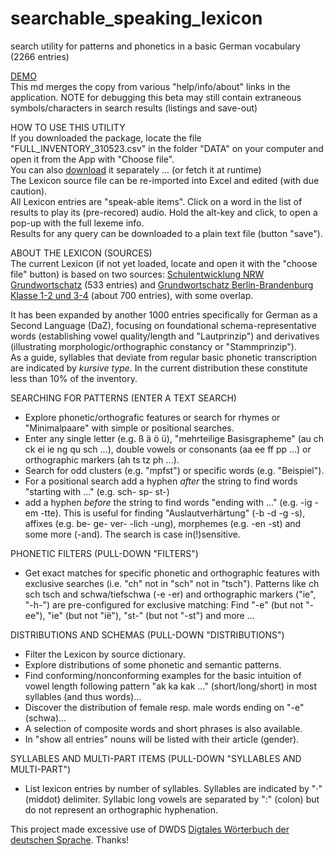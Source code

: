 # searchable_speaking_lexicon
search utility for patterns and phonetics in a basic German vocabulary (2266 entries)


[DEMO](https://www.jenskreitmeyer.de/alpha/lexicon/utility_lexicon.html)<br>
This md merges the copy from various "help/info/about" links in the application.
NOTE for debugging this beta may still contain extraneous symbols/characters in search results (listings and save-out)   


HOW TO USE THIS UTILITY<br>
If you downloaded the package, locate the file "FULL_INVENTORY_310523.csv" in the folder "DATA" on your computer and open it from the App with "Choose file".<br>
You can also [download](https://www.jenskreitmeyer.de/alpha/lexicon/DATA/FULL_INVENTORY_310523.csv) it separately ... (or fetch it at runtime)<br>
The Lexicon source file can be re-imported into Excel and edited (with due caution).<br>
All Lexicon entries are "speak-able items". Click on a word in the list of results to play its (pre-recored) audio. Hold the alt-key and click, to open a pop-up with the full lexeme info.<br>
Results for any query can be downloaded to a plain text file (button "save").


ABOUT THE LEXICON (SOURCES)<br>
The current Lexicon (if not yet loaded, locate and open it with the "choose file" button) is based on two sources:
[Schulentwicklung NRW Grundwortschatz](https://www.schulentwicklung.nrw.de/cms/grundwortschatz-nrw/grundwortschatz/wortfilter/index.html) (533 entries)
and [Grundwortschatz Berlin-Brandenburg Klasse 1-2 und 3-4](https://bildungsserver.berlin-brandenburg.de/deutsch-grundschule) (about 700 entries), with some overlap.

It has been expanded by another 1000 entries specifically for German as a Second Language (DaZ), focusing on foundational schema-representative words (establishing vowel quality/length and "Lautprinzip") and derivatives (illustrating morphologic/orthographic constancy or "Stammprinzip").<br>
As a guide, syllables that deviate from regular basic phonetic transcription are indicated by *kursive type*. In the current distribution these constitute less than 10% of the inventory.


SEARCHING FOR PATTERNS (ENTER A TEXT SEARCH)<br>
- Explore phonetic/orthografic features or search for rhymes or "Minimalpaare" with simple or positional searches.
- Enter any single letter (e.g. ß ä ö ü), "mehr­teilige Basis­grapheme" (au ch ck ei ie ng qu sch ...), double vowels or consonants (aa ee ff pp ...) or orthographic markers (ah ts tz ph ...).
- Search for odd clusters (e.g. "mpfst") or specific words (e.g. "Beispiel").
- For a positional search add a hyphen *after* the string to find words "starting with ..." (e.g. sch- sp- st-)
- add a hyphen *before* the string to find words "ending with ..." (e.g. -ig -em -tte).
This is useful for finding "Auslautverhärtung" (-b -d -g -s), affixes (e.g. be- ge- ver- -lich -ung), morphemes (e.g. -en -st) and some more (-and).
The search is case in(!)sensitive.


PHONETIC FILTERS (PULL-DOWN "FILTERS")<br>
- Get exact matches for specific phonetic and orthographic features with exclusive searches (i.e. "ch" not in "sch" not in "tsch").
Patterns like ch sch tsch and schwa/tiefschwa (-e -er) and orthographic markers ("ie", "-h-") are pre-configured for exclusive matching: Find "-e" (but not "-ee"), "ie" (but not "ië"), "st-" (but not "-st") and more ...


DISTRIBUTIONS AND SCHEMAS (PULL-DOWN "DISTRIBUTIONS")<br>
- Filter the Lexicon by source dictionary. 
- Explore distributions of some phonetic and semantic patterns.
- Find conforming/nonconforming examples for the basic intuition of vowel length following pattern "ak ka kak ..." (short/long/short) in most syllables (and thus words)...
- Discover the distribution of female resp. male words ending on "-e" (schwa)...
- A selection of composite words and short phrases is also available.
- In "show all entries" nouns will be listed with their article (gender).


SYLLABLES AND MULTI-PART ITEMS (PULL-DOWN "SYLLABLES AND MULTI-PART")<br>
- List lexicon entries by number of syllables.
Syllables are indicated by "·" (middot) delimiter. Syllabic long vowels are separated by ":" (colon) but do not represent an orthographic hyphenation.<br>


This project made excessive use of DWDS [Digtales Wörterbuch der deutschen Sprache](https://www.dwds.de/). Thanks!
